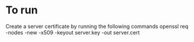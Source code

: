 To run
======
Create a server certificate by running the following commands
openssl req -nodes -new -x509 -keyout server.key -out server.cert
